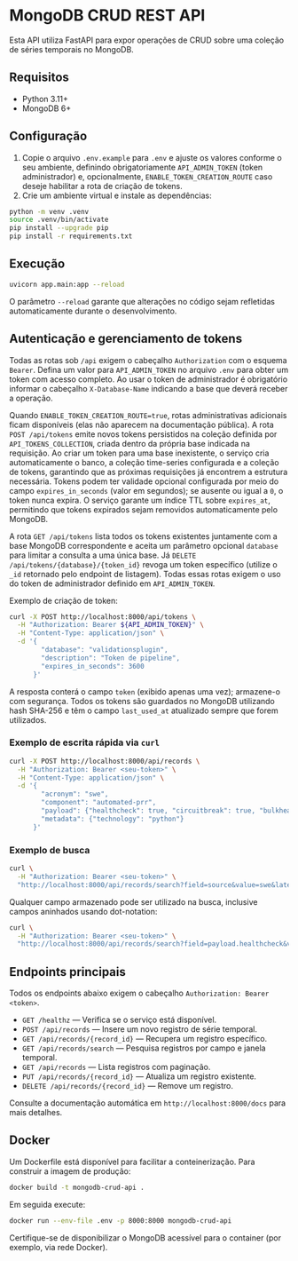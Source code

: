 # MongoDB CRUD REST API

Esta API utiliza FastAPI para expor operações de CRUD sobre uma coleção de séries temporais no MongoDB.

## Requisitos

- Python 3.11+
- MongoDB 6+

## Configuração

1. Copie o arquivo `.env.example` para `.env` e ajuste os valores conforme o seu ambiente, definindo obrigatoriamente `API_ADMIN_TOKEN` (token administrador) e, opcionalmente, `ENABLE_TOKEN_CREATION_ROUTE` caso deseje habilitar a rota de criação de tokens.
2. Crie um ambiente virtual e instale as dependências:

```bash
python -m venv .venv
source .venv/bin/activate
pip install --upgrade pip
pip install -r requirements.txt
```

## Execução

```bash
uvicorn app.main:app --reload
```

O parâmetro `--reload` garante que alterações no código sejam refletidas automaticamente durante o desenvolvimento.

## Autenticação e gerenciamento de tokens

Todas as rotas sob `/api` exigem o cabeçalho `Authorization` com o esquema `Bearer`. Defina um valor para `API_ADMIN_TOKEN` no arquivo `.env` para obter um token com acesso completo. Ao usar o token de administrador é obrigatório informar o cabeçalho `X-Database-Name` indicando a base que deverá receber a operação.

Quando `ENABLE_TOKEN_CREATION_ROUTE=true`, rotas administrativas adicionais ficam disponíveis (elas não aparecem na documentação pública). A rota `POST /api/tokens` emite novos tokens persistidos na coleção definida por `API_TOKENS_COLLECTION`, criada dentro da própria base indicada na requisição. Ao criar um token para uma base inexistente, o serviço cria automaticamente o banco, a coleção time-series configurada e a coleção de tokens, garantindo que as próximas requisições já encontrem a estrutura necessária. Tokens podem ter validade opcional configurada por meio do campo `expires_in_seconds` (valor em segundos); se ausente ou igual a `0`, o token nunca expira. O serviço garante um índice TTL sobre `expires_at`, permitindo que tokens expirados sejam removidos automaticamente pelo MongoDB.

A rota `GET /api/tokens` lista todos os tokens existentes juntamente com a base MongoDB correspondente e aceita um parâmetro opcional `database` para limitar a consulta a uma única base. Já `DELETE /api/tokens/{database}/{token_id}` revoga um token específico (utilize o `_id` retornado pelo endpoint de listagem). Todas essas rotas exigem o uso do token de administrador definido em `API_ADMIN_TOKEN`.

Exemplo de criação de token:

```bash
curl -X POST http://localhost:8000/api/tokens \
  -H "Authorization: Bearer ${API_ADMIN_TOKEN}" \
  -H "Content-Type: application/json" \
  -d '{
        "database": "validationsplugin",
        "description": "Token de pipeline",
        "expires_in_seconds": 3600
      }'
```

A resposta conterá o campo `token` (exibido apenas uma vez); armazene-o com segurança. Todos os tokens são guardados no MongoDB utilizando hash SHA-256 e têm o campo `last_used_at` atualizado sempre que forem utilizados.

### Exemplo de escrita rápida via `curl`

```bash
curl -X POST http://localhost:8000/api/records \
  -H "Authorization: Bearer <seu-token>" \
  -H "Content-Type: application/json" \
  -d '{
        "acronym": "swe",
        "component": "automated-prr",
        "payload": {"healthcheck": true, "circuitbreak": true, "bulkhead": false, "ratelimit": false},
        "metadata": {"technology": "python"}
      }'
```

### Exemplo de busca

```bash
curl \
  -H "Authorization: Bearer <seu-token>" \
  "http://localhost:8000/api/records/search?field=source&value=swe&latest=true"
```

Qualquer campo armazenado pode ser utilizado na busca, inclusive campos aninhados usando dot-notation:

```bash
curl \
  -H "Authorization: Bearer <seu-token>" \
  "http://localhost:8000/api/records/search?field=payload.healthcheck&value=true&latest=true"
```

## Endpoints principais

Todos os endpoints abaixo exigem o cabeçalho `Authorization: Bearer <token>`.

- `GET /healthz` — Verifica se o serviço está disponível.
- `POST /api/records` — Insere um novo registro de série temporal.
- `GET /api/records/{record_id}` — Recupera um registro específico.
- `GET /api/records/search` — Pesquisa registros por campo e janela temporal.
- `GET /api/records` — Lista registros com paginação.
- `PUT /api/records/{record_id}` — Atualiza um registro existente.
- `DELETE /api/records/{record_id}` — Remove um registro.

Consulte a documentação automática em `http://localhost:8000/docs` para mais detalhes.

## Docker

Um Dockerfile está disponível para facilitar a conteinerização. Para construir a imagem de produção:

```bash
docker build -t mongodb-crud-api .
```

Em seguida execute:

```bash
docker run --env-file .env -p 8000:8000 mongodb-crud-api
```

Certifique-se de disponibilizar o MongoDB acessível para o container (por exemplo, via rede Docker).
